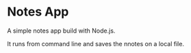 # Notes App

A simple notes app build with Node.js.

It runs from command line and saves the nnotes on a local file.